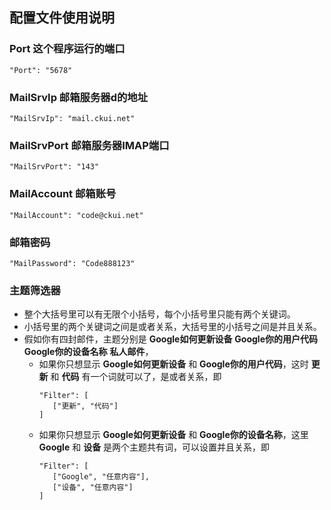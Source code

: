 ## 配置文件使用说明
### Port 这个程序运行的端口
    "Port": "5678"
### MailSrvIp 邮箱服务器d的地址
    "MailSrvIp": "mail.ckui.net"
### MailSrvPort 邮箱服务器IMAP端口
    "MailSrvPort": "143"
### MailAccount 邮箱账号
    "MailAccount": "code@ckui.net"
### 邮箱密码
    "MailPassword": "Code888123"
### 主题筛选器
* 整个大括号里可以有无限个小括号，每个小括号里只能有两个关键词。
* 小括号里的两个关键词之间是或者关系，大括号里的小括号之间是并且关系。
* 假如你有四封邮件，主题分别是 **Google如何更新设备** **Google你的用户代码** **Google你的设备名称** **私人邮件**，
  * 如果你只想显示 **Google如何更新设备** 和 **Google你的用户代码**，这时 **更新** 和 **代码** 有一个词就可以了，是或者关系，即
     ```
     "Filter": [
	    ["更新", "代码"]
     ]
	 ```
  * 如果你只想显示 **Google如何更新设备** 和 **Google你的设备名称**，这里 **Google** 和 **设备** 是两个主题共有词，可以设置并且关系，即
     ```
	 "Filter": [
	    ["Google", "任意内容"],
		["设备", "任意内容"]
	 ]
	 ```


